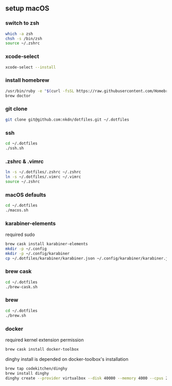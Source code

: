 ## setup macOS

### switch to zsh

```bash
which -a zsh
chsh -s /bin/zsh
source ~/.zshrc
```

### xcode-select

```bash
xcode-select --install
```

### install homebrew

```bash
/usr/bin/ruby -e "$(curl -fsSL https://raw.githubusercontent.com/Homebrew/install/master/install)"
brew doctor
```

### git clone

```bash
git clone git@github.com:nkdn/dotfiles.git ~/.dotfiles
```

### ssh

```bash
cd ~/.dotfiles
./ssh.sh
```

### .zshrc & .vimrc

```bash
ln -s ~/.dotfiles/.zshrc ~/.zshrc
ln -s ~/.dotfiles/.vimrc ~/.vimrc
source ~/.zshrc
```

### macOS defaults

```bash
cd ~/.dotfiles
./macos.sh
```

### karabiner-elements

required sudo

```bash
brew cask install karabiner-elements
mkdir -p ~/.config
mkdir -p ~/.config/karabiner
cp ~/.dotfiles/karabiner/karabiner.json ~/.config/karabiner/karabiner.json
```

### brew cask

```bash
cd ~/.dotfiles
./brew-cask.sh
```

### brew

```bash
cd ~/.dotfiles
./brew.sh
```

### docker

required kernel extension permission

```bash
brew cask install docker-toolbox
```

dinghy install is depended on docker-toolbox's installation

```bash
brew tap codekitchen/dinghy
brew install dinghy
dinghy create --provider virtualbox --disk 40000 --memory 4000 --cpus 2
```
